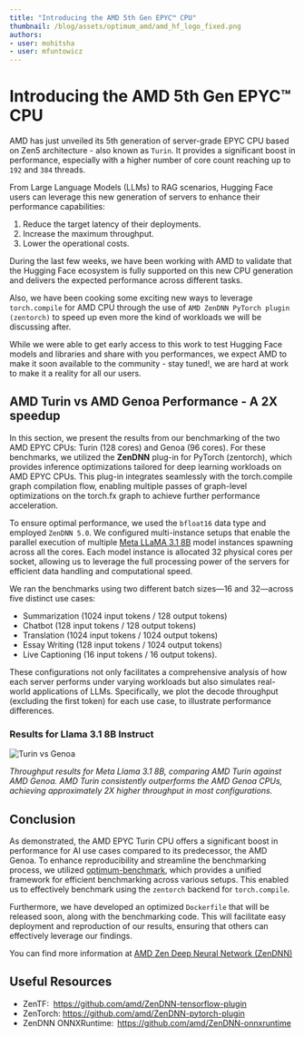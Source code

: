```yaml
---
title: "Introducing the AMD 5th Gen EPYC™ CPU"
thumbnail: /blog/assets/optimum_amd/amd_hf_logo_fixed.png
authors:
- user: mohitsha
- user: mfuntowicz
---
```


# Introducing the AMD 5th Gen EPYC™ CPU

AMD has just unveiled its 5th generation of server-grade EPYC CPU based on Zen5 architecture - also known as `Turin`. It provides a significant boost in performance, especially with a higher number of core count reaching up to `192` and `384` threads.

From Large Language Models (LLMs) to RAG scenarios, Hugging Face users can leverage this new generation of servers to enhance their performance capabilities: 
1. Reduce the target latency of their deployments.
2. Increase the maximum throughput.
3. Lower the operational costs.

During the last few weeks, we have been working with AMD to validate that the Hugging Face ecosystem is fully supported on this new CPU generation and delivers the expected performance across different tasks.

Also, we have been cooking some exciting new ways to leverage `torch.compile` for AMD CPU through the use of `AMD ZenDNN PyTorch plugin (zentorch)` to speed up even more the kind of workloads we will be discussing after.

While we were able to get early access to this work to test Hugging Face models and libraries and share with you performances, we expect AMD to make it soon available to the community - stay tuned!, we are hard at work to make it a reality for all our users.


## AMD Turin vs AMD Genoa Performance - A 2X speedup

In this section, we present the results from our benchmarking of the two AMD EPYC CPUs: Turin (128 cores) and Genoa (96 cores). For these benchmarks, we utilized the **ZenDNN** plug-in for PyTorch (zentorch), which provides inference optimizations tailored for deep learning workloads on AMD EPYC CPUs. This plug-in integrates seamlessly with the torch.compile graph compilation flow, enabling multiple passes of graph-level optimizations on the torch.fx graph to achieve further performance acceleration.

To ensure optimal performance, we used the `bfloat16` data type and employed `ZenDNN 5.0`. We configured multi-instance setups that enable the parallel execution of multiple [Meta LLaMA 3.1 8B](https://huggingface.co/meta-llama/Llama-3.1-8B-Instruct) model instances spawning across all the cores. Each model instance is allocated 32 physical cores per socket, allowing us to leverage the full processing power of the servers for efficient data handling and computational speed.

We ran the benchmarks  using two different batch sizes—16 and 32—across five distinct use cases: 
- Summarization (1024 input tokens / 128 output tokens)
- Chatbot (128 input tokens / 128 output tokens)
- Translation (1024 input tokens / 1024 output tokens)
- Essay Writing (128 input tokens / 1024 output tokens)
- Live Captioning (16 input tokens / 16 output tokens). 

These configurations not only facilitates a comprehensive analysis of how each server performs under varying workloads but also simulates real-world applications of LLMs. Specifically, we plot the decode throughput (excluding the first token) for each use case, to illustrate performance differences.

### Results for Llama 3.1 8B Instruct

![Turin vs Genoa](https://huggingface.co/datasets/huggingface/documentation-images/resolve/main/blog/hf-amd-turin/zentorch_bs_16_32_turin_vs_genoa.png)

_Throughput results for Meta Llama 3.1 8B, comparing AMD Turin against AMD Genoa. AMD Turin consistently outperforms the AMD Genoa CPUs, achieving approximately 2X higher throughput in most configurations._

## Conclusion

As demonstrated, the AMD EPYC Turin CPU offers a significant boost in performance for AI use cases compared to its predecessor, the AMD Genoa. To enhance reproducibility and streamline the benchmarking process, we utilized [optimum-benchmark](https://github.com/huggingface/optimum-benchmark), which provides a unified framework for efficient benchmarking across various setups. This enabled us to effectively benchmark using the `zentorch` backend for `torch.compile`.

Furthermore, we have developed an optimized `Dockerfile` that will be released soon, along with the benchmarking code. This will facilitate easy deployment and reproduction of our results, ensuring that others can effectively leverage our findings.

You can find more information at [AMD Zen Deep Neural Network (ZenDNN)](https://www.amd.com/en/developer/zendnn.html)

## Useful Resources

- ZenTF: ​ https://github.com/amd/ZenDNN-tensorflow-plugin​
- ZenTorch: ​https://github.com/amd/ZenDNN-pytorch-plugin ​
- ZenDNN ONNXRuntime:  https://github.com/amd/ZenDNN-onnxruntime
